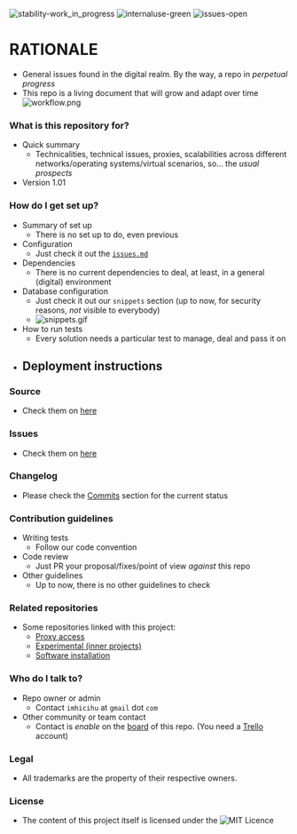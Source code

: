 ![stability-work_in_progress](https://bitbucket.org/repo/ekyaeEE/images/477405737-stability_work_in_progress.png)
![internaluse-green](https://bitbucket.org/repo/ekyaeEE/images/3847436881-internal_use_stable.png)
![issues-open](https://bitbucket.org/repo/ekyaeEE/images/2944199103-issues_open.png)

# RATIONALE #

* General issues found in the digital realm. By the way, a repo in _perpetual progress_
* This repo is a living document that will grow and adapt over time
![workflow.png](https://bitbucket.org/repo/ayrEdXL/images/525503978-workflow.png)

### What is this repository for? ###

* Quick summary
    - Technicalities, technical issues, proxies, scalabilities across different networks/operating systems/virtual scenarios, so... the _usual prospects_
* Version 1.01

### How do I get set up? ###

* Summary of set up
    - There is no set up to do, even previous
* Configuration
    - Just check it out the [`issues.md`](https://bitbucket.org/imhicihu/domestic-issues/src/master/issues.md)
* Dependencies
    - There is no current dependencies to deal, at least, in a general (digital) environment
* Database configuration
    - Just check it out our `snippets` section (up to now, for security reasons, _not_ visible to everybody)
    - ![snippets.gif](https://bitbucket.org/repo/ayrEdXL/images/1270339170-snippets.gif)
* How to run tests
    - Every solution needs a particular test to manage, deal and pass it on
* Deployment instructions
    - 

### Source ###

* Check them on [here](https://bitbucket.org/imhicihu/domestic-issues/src)

### Issues ###

* Check them on [here](https://bitbucket.org/imhicihu/domestic-issues/issues)

### Changelog ###

* Please check the [Commits](https://bitbucket.org/imhicihu/domestic-issues/commits/) section for the current status

### Contribution guidelines ###

* Writing tests
    - Follow our code convention
* Code review
    - Just PR your proposal/fixes/point of view _against_ this repo
* Other guidelines
    - Up to now, there is no other guidelines to check

### Related repositories ###

* Some repositories linked with this project:
     - [Proxy access](https://bitbucket.org/imhicihu/proxy-access/src/)
     - [Experimental (inner projects)](https://bitbucket.org/imhicihu/experimental-inner-projects/src/)
     - [Software installation](https://bitbucket.org/imhicihu/software-installations/src/)
     
### Who do I talk to? ###

* Repo owner or admin
    - Contact `imhicihu` at `gmail` dot `com`
* Other community or team contact
    - Contact is _enable_ on the [board](https://bitbucket.org/imhicihu/resources/addon/trello/trello-board) of this repo. (You need a [Trello](https://trello.com/) account)


### Legal ###

* All trademarks are the property of their respective owners.

### License ###

* The content of this project itself is licensed under the ![MIT Licence](https://bitbucket.org/repo/ekyaeEE/images/2049852260-MIT-license-green.png)